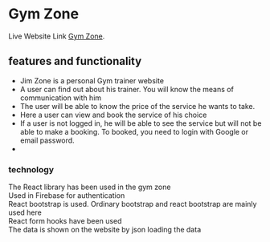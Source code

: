 # Gym Zone

Live Website Link  [Gym Zone](https://github.com/facebook/create-react-app).

## features and functionality

* Jim Zone is a personal Gym trainer website
* A user can find out about his trainer. You will know the means of communication with him
* The user will be able to know the price of the service he wants to take.
* Here a user can view and book the service of his choice
* If a user is not logged in, he will be able to see the service but will not be able to make a booking. To booked, you need to login with Google or email password.
* 

### technology

The React library has been used in the gym zone\
Used in Firebase for authentication\
React bootstrap is used. Ordinary bootstrap and react bootstrap are mainly used here\
React form hooks have been used\
The data is shown on the website by json loading the data

